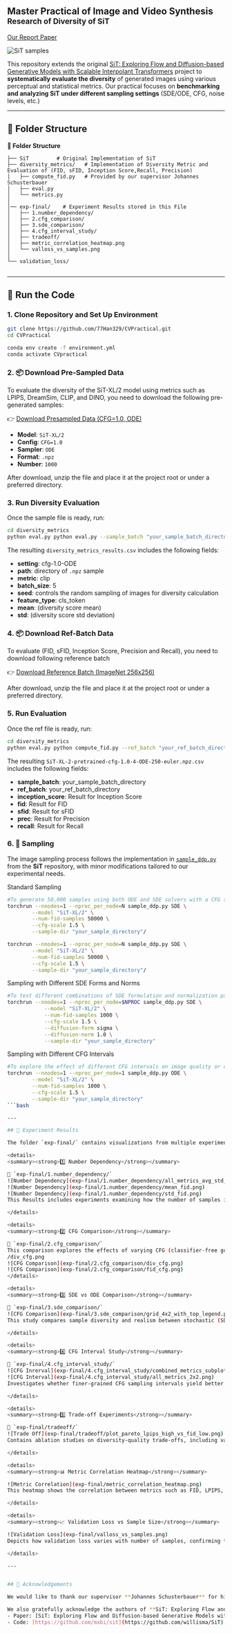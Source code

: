 ## Master Practical of Image and Video Synthesis  <br><sub>**Research of Diversity of SiT**</sub>
[Our Report Paper](https://arxiv.org/pdf/2401.08740.pdf)

![SiT samples](examples/odevssde—cfg/ode_sde_cfg.png)

This repository extends the original [SiT: Exploring Flow and Diffusion-based Generative Models with Scalable Interpolant Transformers](https://arxiv.org/pdf/2401.08740) project to **systematically evaluate the diversity** of generated images using various perceptual and statistical metrics. Our practical focuses on **benchmarking and analyzing SiT under different sampling settings** (SDE/ODE, CFG, noise levels, etc.)


---
## 📂 Folder Structure

<summary><strong>📂 Folder Structure</strong></summary>

```text
├── SiT         # Original Implementation of SiT
├── diversity_metrics/   # Implementation of Diversity Metric and Evaluation of (FID, sFID, Inception Score,Recall, Precision)   
│   ├── compute_fid.py   # Provided by our supervisor Johannes Schusterbauer
│   ├── eval.py  
│   └── metrics.py   
│   
│── exp-final/    # Experiment Results stored in this File
│   ├── 1.number_dependency/
│   ├── 2.cfg_comparison/ 
│   ├── 3.sde_comparison/
│   ├── 4.cfg_interval_study/
│   ├── tradeoff/
│   ├── metric_correlation_heatmap.png 
│   └── valloss_vs_samples.png
│        
└── validation_loss/         
        
```
---


## 🔧 Run the Code
### 1. Clone Repository and Set Up Environment

```bash
git clone https://github.com/77Han329/CVPractical.git
cd CVPractical

conda env create -f environment.yml
conda activate CVpractical
```
### 2. 📦 Download Pre-Sampled Data
To evaluate the diversity of the SiT-XL/2 model using metrics such as LPIPS, DreamSim, CLIP, and DINO, you need to download the following pre-generated samples:

👉 [Download Presampled Data (CFG=1.0, ODE)](https://github.com/77Han329/CVPractical/releases/download/sit-samples-v1/SiT-XL-2-pretrained-cfg-1.0-4-ODE-250-euler.npz.zip)

- **Model**: `SiT-XL/2`
- **Config**: `CFG=1.0`
- **Sampler**: `ODE`
- **Format**: `.npz`
- **Number**: `1000`

After download, unzip the file and place it at the project root or under a preferred directory.

### 3. Run Diversity Evaluation
Once the sample file is ready, run:
```bash
cd diversity_metrics
python eval.py python eval.py --sample_batch "your_sample_batch_directory" --metric clip --batch_size 5 
```

The resulting `diversity_metrics_results.csv` includes the following fields:

- **setting**: cfg-1.0-ODE  
- **path**: directory of `.npz` sample  
- **metric**: clip  
- **batch_size**: 5  
- **seed**: controls the random sampling of images for diversity calculation
- **feature_type**: cls_token  
- **mean**: (diversity score mean)  
- **std**: (diversity score std deviation)

### 4. 📦 Download Ref-Batch Data
To evaluate (FID, sFID, Inception Score, Precision and Recall), you need to download following reference batch

👉 [Download Reference Batch (ImageNet 256x256)](https://github.com/77Han329/CVPractical/releases/download/sit-ref/VIRTUAL_imagenet256_labeled.npz.zip)

After download, unzip the file and place it at the project root or under a preferred directory.

### 5. Run Evaluation

Once the ref file is ready, run:
```bash
cd diversity_metrics
python eval.py python compute_fid.py --ref_batch "your_ref_batch_directory" --sample_batch "your_sample_batch_directory"
```
The resulting `SiT-XL-2-pretrained-cfg-1.0-4-ODE-250-euler.npz.csv` includes the following fields:

- **sample_batch**: your_sample_batch_directory
- **ref_batch**: your_ref_batch_directory
- **inception_score**: Result for Inception Score
- **fid**: Result for FID
- **sfid**: Result for sFID
- **prec**:  Result for Precision
- **recall**:  Result for Recall


### 6. 🧪 Sampling
 
The image sampling process follows the implementation in [`sample_ddp.py`](https://github.com/77Han329/CVPractical/blob/main/SiT/sample_ddp.py) from the **SiT** repository, with minor modifications tailored to our experimental needs.

Standard Sampling
```bash
#To generate 50,000 samples using both ODE and SDE solvers with a CFG scale of 1.5:
torchrun --nnodes=1 --nproc_per_node=N sample_ddp.py SDE \
        --model "SiT-XL/2" \
        --num-fid-samples 50000 \
        --cfg-scale 1.5 \
        --sample-dir "your_sample_directory"/

torchrun --nnodes=1 --nproc_per_node=N sample_ddp.py SDE \
        --model "SiT-XL/2" \
        --num-fid-samples 50000 \
        --cfg-scale 1.5 \
        --sample-dir "your_sample_directory"/
```
Sampling with Different SDE Forms and Norms
```bash
#To test different combinations of SDE formulation and normalization parameters (e.g., sigma, 1.0), with 1,000 samples at CFG scale 1.5:
torchrun --nnodes=1 --nproc_per_node=$NPROC sample_ddp.py SDE \
            --model "SiT-XL/2" \
            --num-fid-samples 1000 \
            --cfg-scale 1.5 \
            --diffusion-form sigma \
            --diffusion-norm 1.0 \
            --sample-dir "your_sample_directory"
```

Sampling with Different CFG Intervals
```bash
#To explore the effect of different CFG intervals on image quality or diversity:
torchrun --nnodes=1 --nproc_per_node=1 sample_ddp.py ODE \
        --model "SiT-XL/2" \
        --num-fid-samples 1000 \
        --cfg-scale 1.5 \
        --sample-dir "your_sample_directory"
```bash

---

## 🧪 Experiment Results

The folder `exp-final/` contains visualizations from multiple experiments evaluating sampling strategies, diversity trade-offs, and metric behavior.

<details>
<summary><strong>1️⃣ Number Dependency</strong></summary>

📁 `exp-final/1.number_dependency/`  
![Number Dependency](exp-final/1.number_dependency/all_metrics_avg_std_vs_samples_with_featuretype.png)  
![Number Dependency](exp-final/1.number_dependency/mean_fid.png)
![Number Dependency](exp-final/1.number_dependency/std_fid.png)
This Results includes experiments examining how the number of samples impacts diversity and metric stability.

</details>

<details>
<summary><strong>2️⃣ CFG Comparison</strong></summary>

📁 `exp-final/2.cfg_comparison/`  
This comparison explores the effects of varying CFG (classifier-free guidance) scales on generation quality and diversity.2.cfg_comparison
/div_cfg.png
![CFG Comparison](exp-final/2.cfg_comparison/div_cfg.png)
![CFG Comparison](exp-final/2.cfg_comparison/fid_cfg.png)
</details>

<details>
<summary><strong>3️⃣ SDE vs ODE Comparison</strong></summary>

📁 `exp-final/3.sde_comparison/`  
![CFG Comparison](exp-final/3.sde_comparison/grid_4x2_with_top_legend.png)
This study compares sample diversity and realism between stochastic (SDE) and deterministic (ODE) sampling.

</details>

<details>
<summary><strong>4️⃣ CFG Interval Study</strong></summary>

📁 `exp-final/4.cfg_interval_study/`  
![CFG Inrerval](exp-final/4.cfg_interval_study/combined_metrics_subplot.png)
![CFG Interval](exp-final/4.cfg_interval_study/all_metrics_2x2.png)
Investigates whether finer-grained CFG sampling intervals yield better performance.

</details>

<details>
<summary><strong>5️⃣ Trade-off Experiments</strong></summary>

📁 `exp-final/tradeoff/`  
![Trade Off](exp-final/tradeoff/plot_pareto_lpips_high_vs_fid_low.png)
Contains ablation studies on diversity-quality trade-offs, including various sampling configurations.

</details>

<details>
<summary><strong>📊 Metric Correlation Heatmap</strong></summary>

![Metric Correlation](exp-final/metric_correlation_heatmap.png)  
This heatmap shows the correlation between metrics such as FID, LPIPS, DreamSim, and CLIP.

</details>

<details>
<summary><strong>📈 Validation Loss vs Sample Size</strong></summary>

![Validation Loss](exp-final/valloss_vs_samples.png)  
Depicts how validation loss varies with number of samples, confirming the stability of model evaluation.

</details>

---


## 🙏 Acknowledgements

We would like to thank our supervisor **Johannes Schusterbauer** for his invaluable support throughout the project. In particular, he provided the implementation of `compute_fid.py`, which enables comprehensive evaluation of generative diversity through FID, sFID, Inception Score, Precision, and Recall.

We also gratefully acknowledge the authors of **SiT: Exploring Flow and Diffusion-based Generative Models with Scalable Interpolant Transformers** for their excellent work, which forms the foundation of our experiments.  
- Paper: [SiT: Exploring Flow and Diffusion-based Generative Models with Scalable Interpolant Transformers](https://arxiv.org/pdf/2401.08740)  
- Code: [https://github.com/mxbi/sit](https://github.com/willisma/SiT)
